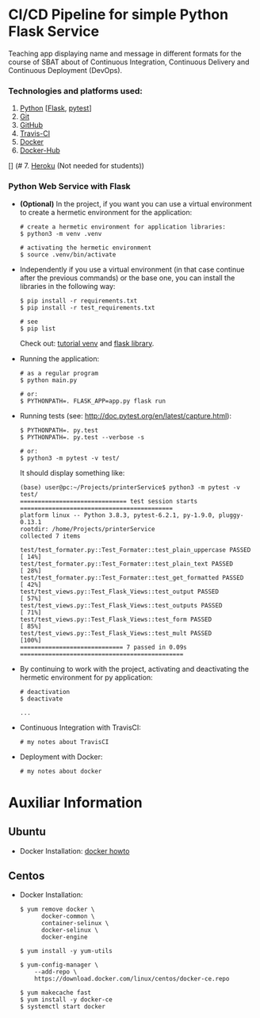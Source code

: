 # CI/CD Pipeline for simple Python Flask Service

Teaching app displaying name and message in different formats for the course of SBAT about
of Continuous Integration, Continuous Delivery and Continuous Deployment (DevOps).

### Technologies and platforms used:

1. [Python](https://www.python.org/) [[Flask](https://flask.palletsprojects.com/en/1.1.x/), [pytest](https://docs.pytest.org/en/stable/index.html)]
2. [Git](https://git-scm.com/)
3. [GitHub](https://github.com/)
4. [Travis-CI](https://travis-ci.com/)
5. [Docker](https://www.docker.com/)
6. [Docker-Hub](https://hub.docker.com/)


[] (# 7. [Heroku](https://www.heroku.com/) (Not needed for students))


### Python Web Service with Flask
- <b>(Optional)</b> In the project, if you want you can use a virtual environment to create a hermetic environment for the application:

  ```
  # create a hermetic environment for application libraries:
  $ python3 -m venv .venv

  # activating the hermetic environment
  $ source .venv/bin/activate
  ```
  
- Independently if you use a virtual environment (in that case continue after the previous commands) or the base one, you can
  install the libraries in the following way:
  ```
  $ pip install -r requirements.txt
  $ pip install -r test_requirements.txt

  # see
  $ pip list
  ```

  Check out: [tutorial venv](https://docs.python.org/3/tutorial/venv.html) and [flask library](http://flask.pocoo.org).

- Running the application:

  ```
  # as a regular program
  $ python main.py

  # or:
  $ PYTHONPATH=. FLASK_APP=app.py flask run
  ```

- Running tests (see: http://doc.pytest.org/en/latest/capture.html):

  ```
  $ PYTHONPATH=. py.test
  $ PYTHONPATH=. py.test --verbose -s
  
  # or:
  $ python3 -m pytest -v test/
  ```
  
  It should display something like:
  ```
  (base) user@pc:~/Projects/printerService$ python3 -m pytest -v test/
  ============================== test session starts ===========================================
  platform linux -- Python 3.8.3, pytest-6.2.1, py-1.9.0, pluggy-0.13.1
  rootdir: /home/Projects/printerService
  collected 7 items
  
  test/test_formater.py::Test_Formater::test_plain_uppercase PASSED                       [ 14%]
  test/test_formater.py::Test_Formater::test_plain_text PASSED                            [ 28%]
  test/test_formater.py::Test_Formater::test_get_formatted PASSED                         [ 42%]
  test/test_views.py::Test_Flask_Views::test_output PASSED                                [ 57%]
  test/test_views.py::Test_Flask_Views::test_outputs PASSED                               [ 71%]
  test/test_views.py::Test_Flask_Views::test_form PASSED                                  [ 85%]
  test/test_views.py::Test_Flask_Views::test_mult PASSED                                  [100%]
  ============================= 7 passed in 0.09s ==============================================
  ```
- By continuing to work with the project, activating and deactivating the hermetic environment for py application:

  ```
  # deactivation
  $ deactivate
  ```

  ```
  ...
  ```


- Continuous Integration with TravisCI:

  ```
  # my notes about TravisCI
  ```
  
- Deployment with Docker:

  ```
  # my notes about docker
  ```

# Auxiliar Information

## Ubuntu

- Docker Installation: [docker howto](https://docs.docker.com/engine/install/)

## Centos

- Docker Installation:

  ```
  $ yum remove docker \
        docker-common \
        container-selinux \
        docker-selinux \
        docker-engine

  $ yum install -y yum-utils

  $ yum-config-manager \
      --add-repo \
      https://download.docker.com/linux/centos/docker-ce.repo

  $ yum makecache fast
  $ yum install -y docker-ce
  $ systemctl start docker
  ```
